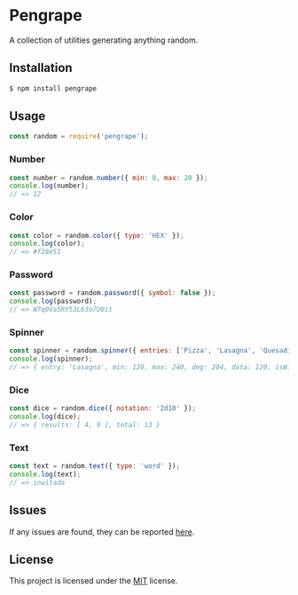 # Pengrape

A collection of utilities generating anything random.

## Installation

```bash
$ npm install pengrape
```

## Usage

```javascript
const random = require('pengrape');
```

### Number

```javascript
const number = random.number({ min: 0, max: 20 });
console.log(number);
// => 12
```

### Color

```javascript
const color = random.color({ type: 'HEX' });
console.log(color);
// => #f28e51
```

### Password

```javascript
const password = random.password({ symbol: false });
console.log(password);
// => W7q0Va5RY53L63o7U0it
```

### Spinner

```javascript
const spinner = random.spinner({ entries: ['Pizza', 'Lasagna', 'Quesadilla'] });
console.log(spinner);
// => { entry: 'Lasagna', min: 120, max: 240, deg: 204, data: 120, isWinner: true }
```

### Dice

```javascript
const dice = random.dice({ notation: '2d10' });
console.log(dice);
// => { results: [ 4, 9 ], total: 13 }
```

### Text

```javascript
const text = random.text({ type: 'word' });
console.log(text);
// => inwitada
```

## Issues

If any issues are found, they can be reported [here](https://github.com/hasan-alper/pengrape-package/issues).

## License

This project is licensed under the [MIT](LICENSE) license.
